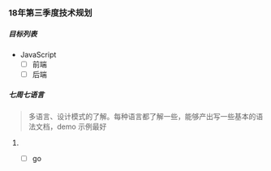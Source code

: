 ### 18年第三季度技术规划
##### 目标列表
- JavaScript
   - [ ] 前端
   - [ ] 后端

##### 七周七语言
> 多语言、设计模式的了解。每种语言都了解一些，能够产出写一些基本的语法文档，demo 示例最好


1. - [ ] go 

